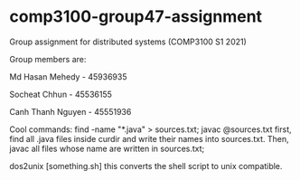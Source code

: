 # comp3100-group47-assignment
Group assignment for distributed systems (COMP3100 S1 2021)

Group members are:

Md Hasan Mehedy - 45936935

Socheat Chhun - 45536155

Canh Thanh Nguyen - 45551936


Cool commands:
find -name "*.java" > sources.txt; javac @sources.txt
first, find all .java files inside curdir and write their names into sources.txt. Then, javac all files whose name are written in sources.txt;

dos2unix [something.sh]
this converts the shell script to unix compatible.